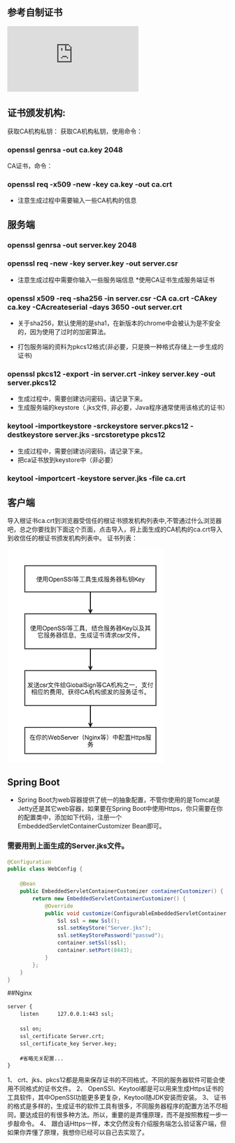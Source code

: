 
## 参考自制证书
![自制https证书](http://www.cnblogs.com/xinzhao/p/4950689.html)
## 证书颁发机构:

获取CA机构私钥：
获取CA机构私钥，使用命令：
### openssl genrsa -out ca.key 2048
 CA证书，命令：
### openssl req -x509 -new -key ca.key -out ca.crt
* 注意生成过程中需要输入一些CA机构的信息
## 服务端
### openssl genrsa -out server.key 2048
### openssl req -new -key server.key -out server.csr
* 注意生成过程中需要你输入一些服务端信息
*使用CA证书生成服务端证书
### openssl x509 -req -sha256 -in server.csr -CA ca.crt -CAkey ca.key -CAcreateserial -days 3650 -out server.crt
* 关于sha256，默认使用的是sha1，在新版本的chrome中会被认为是不安全的，因为使用了过时的加密算法。

* 打包服务端的资料为pkcs12格式(非必要，只是换一种格式存储上一步生成的证书)
### openssl pkcs12 -export -in server.crt -inkey server.key -out server.pkcs12
* 生成过程中，需要创建访问密码，请记录下来。
* 生成服务端的keystore（.jks文件, 非必要，Java程序通常使用该格式的证书）
### keytool -importkeystore -srckeystore server.pkcs12 -destkeystore server.jks -srcstoretype pkcs12
* 生成过程中，需要创建访问密码，请记录下来。
* 把ca证书放到keystore中（非必要）

### keytool -importcert -keystore server.jks -file ca.crt

## 客户端
 导入根证书ca.crt到浏览器受信任的根证书颁发机构列表中,不管通过什么浏览器吧，总之你要找到下面这个页面，点击导入，将上面生成的CA机构的ca.crt导入到收信任的根证书颁发机构列表中。
证书列表：

![证书列表](/web相关/img/CaFlow.png)

## Spring Boot
* Spring Boot为web容器提供了统一的抽象配置，不管你使用的是Tomcat是Jetty还是其它web容器，如果要在Spring Boot中使用Https，你只需要在你的配置类中，添加如下代码，注册一个EmbeddedServletContainerCustomizer Bean即可。

### 需要用到上面生成的Server.jks文件。

```java
@Configuration
public class WebConfig {

    @Bean
    public EmbeddedServletContainerCustomizer containerCustomizer() {
        return new EmbeddedServletContainerCustomizer() {
            @Override
            public void customize(ConfigurableEmbeddedServletContainer container) {
                Ssl ssl = new Ssl();
                ssl.setKeyStore("Server.jks");
                ssl.setKeyStorePassword("passwd");
                container.setSsl(ssl);
                container.setPort(8443);
            }
        };
    }
}
```
##Nginx
```xml
server {
    listen      127.0.0.1:443 ssl;
    
    ssl on;
    ssl_certificate Server.crt;
    ssl_certificate_key Server.key;

    #省略无关配置...  
}
```

1、 crt、jks、pkcs12都是用来保存证书的不同格式，不同的服务器软件可能会使用不同格式的证书文件。
2、 OpenSSl、Keytool都是可以用来生成Https证书的工具软件，其中OpenSSl功能更多更复杂，Keytool随JDK安装而安装。
3、 证书的格式是多样的，生成证书的软件工具有很多，不同服务器程序的配置方法不尽相同，要达成目的有很多种方法。所以，重要的是弄懂原理，而不是按照教程一步一步敲命令。
4、 跟白话Https一样，本文仍然没有介绍服务端怎么验证客户端，但如果你弄懂了原理，我想你已经可以自己去实现了。


